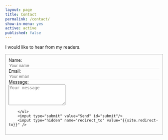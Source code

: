 ```yaml
---
layout: page
title: Contact
permalink: /contact/
show-in-menu: yes
active: active
published: false
---
```



I would like to hear from my readers.

<form id="contact-form" class="form" action="https://getsimpleform.com/messages?form_api_token={{site.simpleform-token}}" method="POST" enctype="multipart/form-data">
        <ul class="contact-ul">
            <li class="contact-li">
                <label class="contact-label" for="name">Name:</label>
                <input type="text" placeholder="Your name" id="name" class="contact-input" name="name" tabindex="1"/>
            </li>
            <li class="contact-li">
                <label class="contact-label" for="email">Email:</label>
                <input type="email" placeholder="Your email" id="email" class="contact-input" name="email" tabindex="2"/>
            </li>
            <li class="contact-li">
                <label class="contact-label" for="message">Message:</label>
                <textarea class="contact-textarea" placeholder="Your message" class="contact-input" rows="4" id="message" name="message" tabindex="3"></textarea>
            </li>
            
        </ul>
        <input type="submit" value="Send" id="submit"/>
        <input type="hidden" name='redirect_to' value="{{site.redirect-to}}" />
        
</form>


<style>
form {
    width: 100%;
}
.contact-li {
    list-style: none;
}

.contact-input {
    border:none;
    border-bottom: 1px solid #eee;
    transition-duration: 0.3s;
    width: 100%;
    background-color: transparent;
}

.contact-input:focus {
    outline:none;
    border-bottom: 1px solid #514A9D;

}

.contact-label {
    display: block;
}

ul.contact-ul {
    margin: 0;
    padding: 10px;
    width: 100%;
}

#submit {
    border:none;
    background-color: #514A9D;
    padding: 5px 15px;
    color: #eee;
    opacity: 0.8;
}

#submit:hover {
    opacity: 1;
    cursor: pointer;
}


#contact-form {
    border: 1px solid #aaa;
    display: inline-flex;
    margin-bottom: 1em;
}

</style>